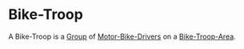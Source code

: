 # Bike-Troop

A Bike-Troop is a [Group](180000000.md) of [Motor-Bike-Drivers](1100100006.md) on a [Bike-Troop-Area](300060002.md).

